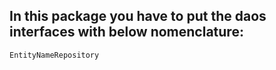 ## In this package you have to put the daos interfaces with below nomenclature:
    EntityNameRepository